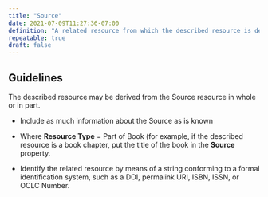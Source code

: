 ```yaml
---
title: "Source"
date: 2021-07-09T11:27:36-07:00
definition: "A related resource from which the described resource is derived."
repeatable: true
draft: false
---
```


## Guidelines

The described resource may be derived from the Source resource in whole or in part.

- Include as much information about the Source as is known

- Where **Resource Type** = Part of Book (for example, if the described resource is a book chapter, put the title of the book in the **Source** property.

- Identify the related resource by means of a string conforming to a formal identification system, such as a DOI, permalink URI, ISBN, ISSN, or OCLC Number.
